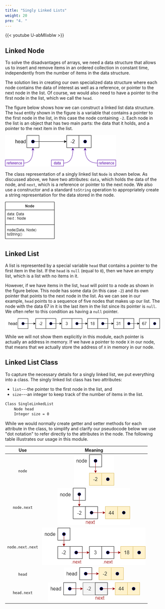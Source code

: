 ```yaml
---
title: "Singly Linked Lists"
weight: 20
pre: "4. "
---
```

{{< youtube U-abMlixblw  >}}

## Linked Node

To solve the disadvantages of arrays, we need a data structure that allows us to insert and remove items in an ordered collection in constant time, independently from the number of items in the data structure.

The solution lies in creating our own specialized data structure where each node contains the data of interest as well as a reference, or pointer to the next node in the list. Of course, we would also need to have a pointer to the first node in the list, which we call the `head`.

The figure below shows how we can construct a linked list data structure. The `head` entity shown in the figure is a variable that contains a pointer to the first node in the list, in this case the node containing `-2`. Each node in the list is an object that has two main parts: the data that it holds, and a pointer to the next item in the list. 

![Linked Node](/images/9/9.4.listnode.png)
 
The class representation of a singly linked list `Node` is shown below. As discussed above, we have two attributes: `data`, which holds the data of the node, and `next`, which is a reference or pointer to the next node. We also use a constructor and a standard `toString` operation to appropriately create a string representation for the data stored in the node.

![Linked Node UML](/images/9/9.4.listnodeuml.png)
 
## Linked List

A list is represented by a special variable `head` that contains a pointer to the first item in the list. If the `head` is `null` (equal to `0`), then we have an empty list, which is a list with no items in it.

However, if we have items in the list, `head` will point to a node as shown in the figure below. This node has some data (in this case `-2`) and its own pointer that points to the next node in the list. As we can see in our example, `head` points to a sequence of five nodes that makes up our list. The node with the data 67 in it is the last item in the list since its pointer is `null`. We often refer to this condition as having a `null` pointer.

![Linked List Example](/images/9/9.4.single.png)
 
While we will not show them explicitly in this module, each pointer is actually an address in memory. If we have a pointer to node `X` in our node, that means that we actually store the address of `X` in memory in our node.

## Linked List Class

To capture the necessary details for a singly linked list, we put everything into a class. The singly linked list class has two attributes: 

* `list`---the pointer to the first node in the list, and
* `size`---an integer to keep track of the number of items in the list.

```tex
Class SingleLinkedList 
    Node head
    Integer size = 0
```

While we would normally create getter and setter methods for each attribute in the class, to simplify and clarify our pseudocode below we use "dot notation" to refer directly to the attributes in the node. The following table illustrates our usage in this module.

| Use | Meaning |
|:---:|:-------:|
| `node` | ![Node](/images/9/9.4.node.png) |  
| `node.next` | ![Node](/images/9/9.4.node.next.png) |  
| `node.next.next` | ![Node](/images/9/9.4.node.next.next.png) |  
| `head` | ![Node](/images/9/9.4.head.png) |  
| `head.next` | ![Node](/images/9/9.4.head.next.png) |  
